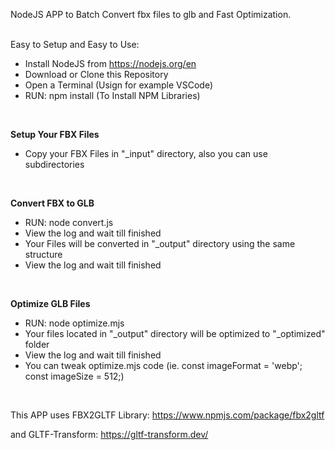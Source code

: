 NodeJS APP to Batch Convert fbx files to glb and Fast Optimization.
<br>
<br>

Easy to Setup and Easy to Use:

- Install NodeJS from https://nodejs.org/en
- Download or Clone this Repository
- Open a Terminal (Usign for example VSCode) 
- RUN: npm install (To Install NPM Libraries)
<br>

<b>Setup Your FBX Files</b>
- Copy your FBX Files in "_input" directory, also you can use subdirectories

<br>

<b>Convert FBX to GLB</b>
- RUN: node convert.js
- View the log and wait till finished
- Your Files will be converted in "_output" directory using the same structure
- View the log and wait till finished

<br>

<b>Optimize GLB Files</b>
- RUN: node optimize.mjs
- Your files located in "_output" directory will be optimized to "_optimized" folder
- View the log and wait till finished
- You can tweak optimize.mjs code (ie. const imageFormat = 'webp'; const imageSize = 512;)

<br>

This APP uses FBX2GLTF Library:
https://www.npmjs.com/package/fbx2gltf

and GLTF-Transform:
https://gltf-transform.dev/